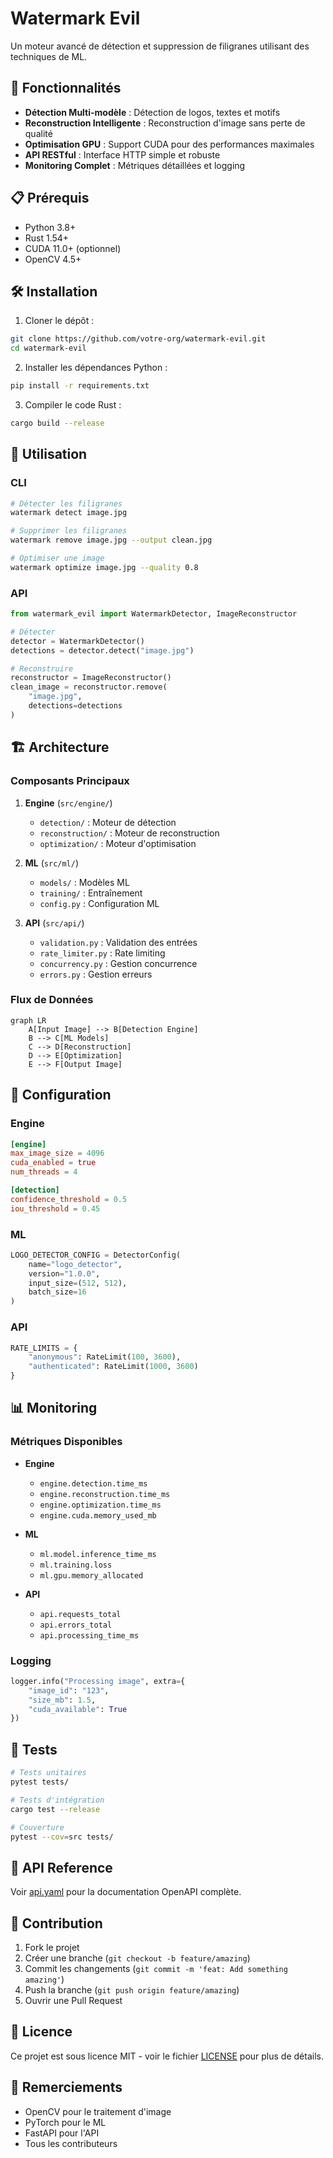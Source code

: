 # Watermark Evil

Un moteur avancé de détection et suppression de filigranes utilisant des techniques de ML.

## 🚀 Fonctionnalités

- **Détection Multi-modèle** : Détection de logos, textes et motifs
- **Reconstruction Intelligente** : Reconstruction d'image sans perte de qualité
- **Optimisation GPU** : Support CUDA pour des performances maximales
- **API RESTful** : Interface HTTP simple et robuste
- **Monitoring Complet** : Métriques détaillées et logging

## 📋 Prérequis

- Python 3.8+
- Rust 1.54+
- CUDA 11.0+ (optionnel)
- OpenCV 4.5+

## 🛠️ Installation

1. Cloner le dépôt :
```bash
git clone https://github.com/votre-org/watermark-evil.git
cd watermark-evil
```

2. Installer les dépendances Python :
```bash
pip install -r requirements.txt
```

3. Compiler le code Rust :
```bash
cargo build --release
```

## 🎯 Utilisation

### CLI

```bash
# Détecter les filigranes
watermark detect image.jpg

# Supprimer les filigranes
watermark remove image.jpg --output clean.jpg

# Optimiser une image
watermark optimize image.jpg --quality 0.8
```

### API

```python
from watermark_evil import WatermarkDetector, ImageReconstructor

# Détecter
detector = WatermarkDetector()
detections = detector.detect("image.jpg")

# Reconstruire
reconstructor = ImageReconstructor()
clean_image = reconstructor.remove(
    "image.jpg",
    detections=detections
)
```

## 🏗️ Architecture

### Composants Principaux

1. **Engine** (`src/engine/`)
   - `detection/` : Moteur de détection
   - `reconstruction/` : Moteur de reconstruction
   - `optimization/` : Moteur d'optimisation

2. **ML** (`src/ml/`)
   - `models/` : Modèles ML
   - `training/` : Entraînement
   - `config.py` : Configuration ML

3. **API** (`src/api/`)
   - `validation.py` : Validation des entrées
   - `rate_limiter.py` : Rate limiting
   - `concurrency.py` : Gestion concurrence
   - `errors.py` : Gestion erreurs

### Flux de Données

```mermaid
graph LR
    A[Input Image] --> B[Detection Engine]
    B --> C[ML Models]
    C --> D[Reconstruction]
    D --> E[Optimization]
    E --> F[Output Image]
```

## 🔧 Configuration

### Engine

```toml
[engine]
max_image_size = 4096
cuda_enabled = true
num_threads = 4

[detection]
confidence_threshold = 0.5
iou_threshold = 0.45
```

### ML

```python
LOGO_DETECTOR_CONFIG = DetectorConfig(
    name="logo_detector",
    version="1.0.0",
    input_size=(512, 512),
    batch_size=16
)
```

### API

```python
RATE_LIMITS = {
    "anonymous": RateLimit(100, 3600),
    "authenticated": RateLimit(1000, 3600)
}
```

## 📊 Monitoring

### Métriques Disponibles

- **Engine**
  - `engine.detection.time_ms`
  - `engine.reconstruction.time_ms`
  - `engine.optimization.time_ms`
  - `engine.cuda.memory_used_mb`

- **ML**
  - `ml.model.inference_time_ms`
  - `ml.training.loss`
  - `ml.gpu.memory_allocated`

- **API**
  - `api.requests_total`
  - `api.errors_total`
  - `api.processing_time_ms`

### Logging

```python
logger.info("Processing image", extra={
    "image_id": "123",
    "size_mb": 1.5,
    "cuda_available": True
})
```

## 🧪 Tests

```bash
# Tests unitaires
pytest tests/

# Tests d'intégration
cargo test --release

# Couverture
pytest --cov=src tests/
```

## 📝 API Reference

Voir [api.yaml](api.yaml) pour la documentation OpenAPI complète.

## 🤝 Contribution

1. Fork le projet
2. Créer une branche (`git checkout -b feature/amazing`)
3. Commit les changements (`git commit -m 'feat: Add something amazing'`)
4. Push la branche (`git push origin feature/amazing`)
5. Ouvrir une Pull Request

## 📄 Licence

Ce projet est sous licence MIT - voir le fichier [LICENSE](LICENSE) pour plus de détails.

## 🙏 Remerciements

- OpenCV pour le traitement d'image
- PyTorch pour le ML
- FastAPI pour l'API
- Tous les contributeurs
